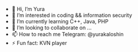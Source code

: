 - 👋 Hi, I’m Yura
- 👀 I’m interested in coding && information security
- 🌱 I’m currently learning C++, Java, PHP
- 💞️ I’m looking to collaborate on ...
- 📫 How to reach me Telegram: @yurakaloshin
- ⚡ Fun fact: KVN player
